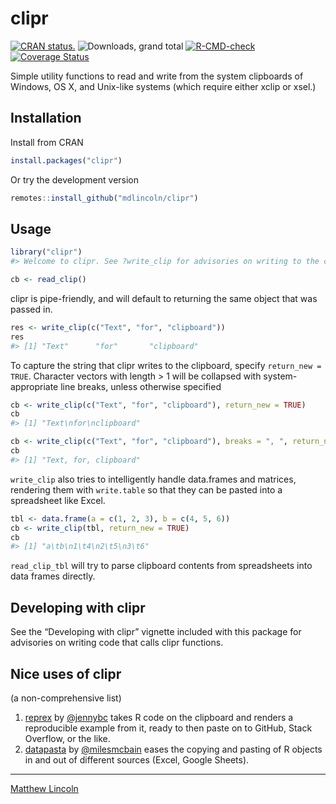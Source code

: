 
<!-- README.md is generated from README.Rmd. Please edit that file -->

# clipr

[![CRAN
status.](https://www.r-pkg.org/badges/version/clipr)](https://www.r-pkg.org/pkg/clipr)
![Downloads, grand
total](https://cranlogs.r-pkg.org/badges/grand-total/clipr)
[![R-CMD-check](https://github.com/mdlincoln/clipr/actions/workflows/R-CMD-check.yaml/badge.svg)](https://github.com/mdlincoln/clipr/actions/workflows/R-CMD-check.yaml)
[![Coverage
Status](https://img.shields.io/codecov/c/github/mdlincoln/clipr/master.svg)](https://codecov.io/github/mdlincoln/clipr?branch=master)

Simple utility functions to read and write from the system clipboards of
Windows, OS X, and Unix-like systems (which require either xclip or
xsel.)

## Installation

Install from CRAN

``` r
install.packages("clipr")
```

Or try the development version

``` r
remotes::install_github("mdlincoln/clipr")
```

## Usage

``` r
library("clipr")
#> Welcome to clipr. See ?write_clip for advisories on writing to the clipboard in R.

cb <- read_clip()
```

clipr is pipe-friendly, and will default to returning the same object
that was passed in.

``` r
res <- write_clip(c("Text", "for", "clipboard"))
res
#> [1] "Text"      "for"       "clipboard"
```

To capture the string that clipr writes to the clipboard, specify
`return_new = TRUE`. Character vectors with length \> 1 will be
collapsed with system-appropriate line breaks, unless otherwise
specified

``` r
cb <- write_clip(c("Text", "for", "clipboard"), return_new = TRUE)
cb
#> [1] "Text\nfor\nclipboard"

cb <- write_clip(c("Text", "for", "clipboard"), breaks = ", ", return_new = TRUE)
cb
#> [1] "Text, for, clipboard"
```

`write_clip` also tries to intelligently handle data.frames and
matrices, rendering them with `write.table` so that they can be pasted
into a spreadsheet like Excel.

``` r
tbl <- data.frame(a = c(1, 2, 3), b = c(4, 5, 6))
cb <- write_clip(tbl, return_new = TRUE)
cb
#> [1] "a\tb\n1\t4\n2\t5\n3\t6"
```

`read_clip_tbl` will try to parse clipboard contents from spreadsheets
into data frames directly.

## Developing with clipr

See the “Developing with clipr” vignette included with this package for
advisories on writing code that calls clipr functions.

## Nice uses of clipr

(a non-comprehensive list)

1.  [reprex](https://github.com/tidyverse/reprex) by
    [@jennybc](https://github.com/jennybc) takes R code on the clipboard
    and renders a reproducible example from it, ready to then paste on
    to GitHub, Stack Overflow, or the like.
2.  [datapasta](https://github.com/milesmcbain/datapasta) by
    [@milesmcbain](https://github.com/milesmcbain) eases the copying and
    pasting of R objects in and out of different sources (Excel, Google
    Sheets).

------------------------------------------------------------------------

[Matthew Lincoln](https://matthewlincoln.net)
